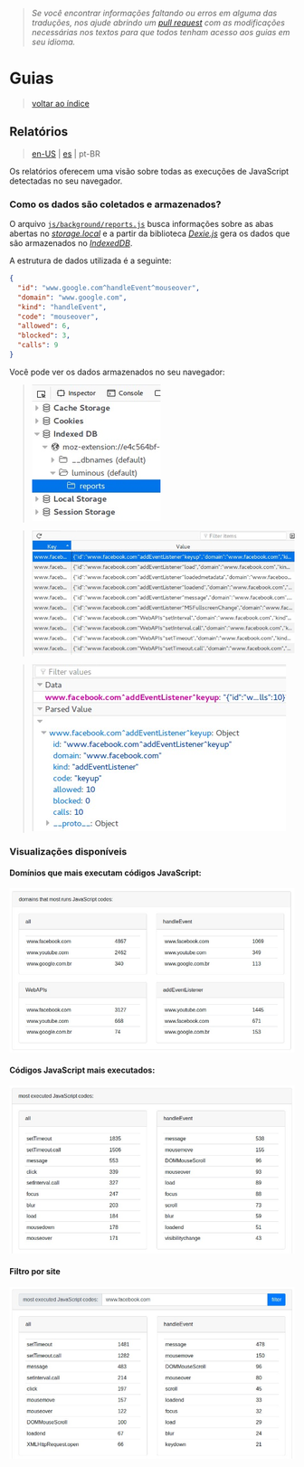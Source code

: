 > *Se você encontrar informações faltando ou erros em alguma das traduções, nos ajude abrindo um [pull request](https://github.com/gbaptista/luminous/pulls) com as modificações necessárias nos textos para que todos tenham acesso aos guias em seu idioma.*

# Guias
> [voltar ao índice](../)

## Relatórios
> [en-US](../../../en-US/guides/how-it-works/reports.md) | [es](../../../es/guides/how-it-works/reports.md) | pt-BR

Os relatórios oferecem uma visão sobre todas as execuções de JavaScript detectadas no seu navegador.

### Como os dados são coletados e armazenados?

O arquivo [`js/background/reports.js`](https://github.com/gbaptista/luminous/blob/master/js/background/reports.js) busca informações sobre as abas abertas no [*storage.local*](https://developer.mozilla.org/pt-BR/Add-ons/WebExtensions/API/storage/local) e a partir da biblioteca [*Dexie.js*](http://dexie.org/) gera os dados que são armazenados no [*IndexedDB*](https://developer.mozilla.org/pt-BR/docs/Web/API/IndexedDB_API).

A estrutura de dados utilizada é a seguinte:

```json
{
  "id": "www.google.com^handleEvent^mouseover",
  "domain": "www.google.com",
  "kind": "handleEvent",
  "code": "mouseover",
  "allowed": 6,
  "blocked": 3,
  "calls": 9
}
```

Você pode ver os dados armazenados no seu navegador:

> ![IndexedDB](../../../../images/doc/global/guides/how-it-works/IndexedDB-1.jpg)

> ![IndexedDB](../../../../images/doc/global/guides/how-it-works/IndexedDB-2.jpg)

> ![IndexedDB](../../../../images/doc/global/guides/how-it-works/IndexedDB-3.jpg)

### Visualizações disponíveis

#### Domínios que mais executam códigos JavaScript:

![Report View](../../../../images/doc/global/guides/how-it-works/report-view-1.jpg)

#### Códigos JavaScript mais executados:

![Report View](../../../../images/doc/global/guides/how-it-works/report-view-2.jpg)

#### Filtro por site

![Report View](../../../../images/doc/global/guides/how-it-works/report-view-3.jpg)
